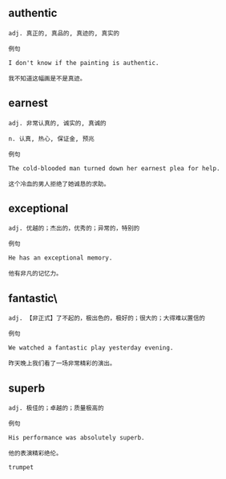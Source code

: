 ## authentic
```
adj. 真正的, 真品的, 真迹的, 真实的

例句

I don't know if the painting is authentic.

我不知道这幅画是不是真迹。
```
## earnest
```
adj. 非常认真的, 诚实的, 真诚的

n. 认真, 热心, 保证金, 预兆

例句

The cold-blooded man turned down her earnest plea for help.

这个冷血的男人拒绝了她诚恳的求助。
```
## exceptional
```
adj. 优越的；杰出的，优秀的；异常的，特别的

例句

He has an exceptional memory.

他有非凡的记忆力。
```
## fantastic\
```
adj. 【非正式】了不起的，极出色的，极好的；很大的；大得难以置信的

例句

We watched a fantastic play yesterday evening.

昨天晚上我们看了一场非常精彩的演出。
```
## superb
```
adj. 极佳的；卓越的；质量极高的

例句

His performance was absolutely superb.

他的表演精彩绝伦。

trumpet
```